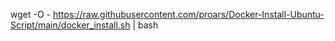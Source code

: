 wget -O - https://raw.githubusercontent.com/proars/Docker-Install-Ubuntu-Script/main/docker_install.sh | bash
